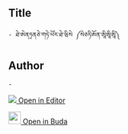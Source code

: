 ## Title
	- ཐེ་ཨེནཏྲནཅེ་གཏེ་ཕོ༹ར་ཐེ་ཝིསེ ༼སེཅཏིཨོན་ཨཱིཨཱིཨཱི༽

## Author
	- 



[<img src="https://img.icons8.com/color/25/000000/edit-property.png"> Open in Editor](http://editor.openpecha.org/P001818)

[<img width="25" src="https://library.bdrc.io/icons/BUDA-small.svg"> Open in Buda](https://library.bdrc.io/show/bdr:IE0OPP001818)
